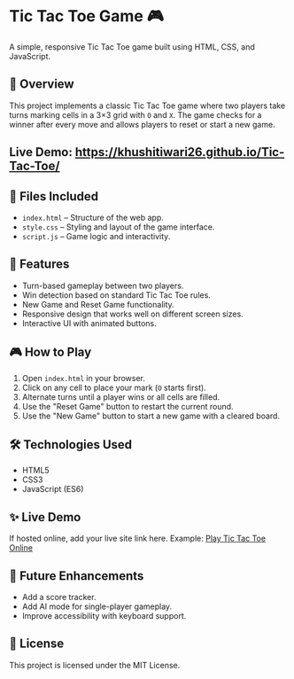 # Tic Tac Toe Game 🎮

A simple, responsive Tic Tac Toe game built using HTML, CSS, and JavaScript.

## 🧠 Overview

This project implements a classic Tic Tac Toe game where two players take turns marking cells in a 3×3 grid with `O` and `X`. The game checks for a winner after every move and allows players to reset or start a new game.

## Live Demo: https://khushitiwari26.github.io/Tic-Tac-Toe/

## 📁 Files Included

- `index.html` – Structure of the web app.
- `style.css` – Styling and layout of the game interface.
- `script.js` – Game logic and interactivity.

## 🚀 Features

- Turn-based gameplay between two players.
- Win detection based on standard Tic Tac Toe rules.
- New Game and Reset Game functionality.
- Responsive design that works well on different screen sizes.
- Interactive UI with animated buttons.

## 🎮 How to Play

1. Open `index.html` in your browser.
2. Click on any cell to place your mark (`O` starts first).
3. Alternate turns until a player wins or all cells are filled.
4. Use the "Reset Game" button to restart the current round.
5. Use the "New Game" button to start a new game with a cleared board.

## 🛠 Technologies Used

- HTML5
- CSS3
- JavaScript (ES6)

## ✨ Live Demo

If hosted online, add your live site link here. Example:
[Play Tic Tac Toe Online](https://yourdomain.com/tic-tac-toe)

## 📌 Future Enhancements

- Add a score tracker.
- Add AI mode for single-player gameplay.
- Improve accessibility with keyboard support.

## 📜 License

This project is licensed under the MIT License.

